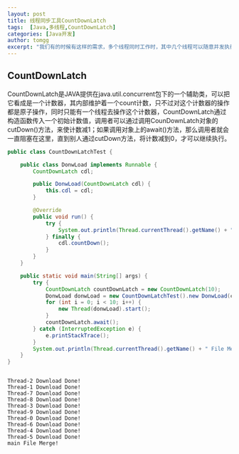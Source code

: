 ```yaml
---
layout: post
title: 线程同步工具CountDownLatch
tags:  [Java,多线程,CountDownLatch]
categories: [Java开发]
author: tomgg
excerpt: "我们有的时候有这样的需求，多个线程同时工作时，其中几个线程可以随意并发执行，但是其中有一个线程必须等待其他线程工作完成后才能开始执行。例如：开启对多线程进行文件下载，下载完成后由一个统一的线程进行文件合并操作。"
---
```



## CountDownLatch
 CountDownLatch是JAVA提供在java.util.concurrent包下的一个辅助类，可以把它看成是一个计数器，其内部维护着一个count计数，只不过对这个计数器的操作都是原子操作，同时只能有一个线程去操作这个计数器，CountDownLatch通过构造函数传入一个初始计数值，调用者可以通过调用CounDownLatch对象的cutDown()方法，来使计数减1；如果调用对象上的await()方法，那么调用者就会一直阻塞在这里，直到别人通过cutDown方法，将计数减到0，才可以继续执行。

```java
public class CountDownLatchTest {

    public class DonwLoad implements Runnable {
        CountDownLatch cdl;

        public DonwLoad(CountDownLatch cdl) {
            this.cdl = cdl;
        }

        @Override
        public void run() {
            try {
                System.out.println(Thread.currentThread().getName() + " Download Done!");
            } finally {
                cdl.countDown();
            }
        }
    }

    public static void main(String[] args) {
        try {
            CountDownLatch countDownLatch = new CountDownLatch(10);
            DonwLoad donwLoad = new CountDownLatchTest().new DonwLoad(countDownLatch);
            for (int i = 0; i < 10; i++) {
                new Thread(donwLoad).start();
            }
            countDownLatch.await();
        } catch (InterruptedException e) {
            e.printStackTrace();
        }
        System.out.println(Thread.currentThread().getName() + " File Merge!");
    }
}
```

```

Thread-2 Download Done!
Thread-1 Download Done!
Thread-7 Download Done!
Thread-8 Download Done!
Thread-3 Download Done!
Thread-9 Download Done!
Thread-0 Download Done!
Thread-6 Download Done!
Thread-4 Download Done!
Thread-5 Download Done!
main File Merge!
```
